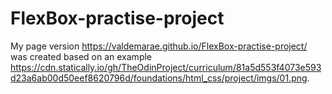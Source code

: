 # FlexBox-practise-project

My page version https://valdemarae.github.io/FlexBox-practise-project/ was created based on an example https://cdn.statically.io/gh/TheOdinProject/curriculum/81a5d553f4073e593d23a6ab00d50eef8620796d/foundations/html_css/project/imgs/01.png. 